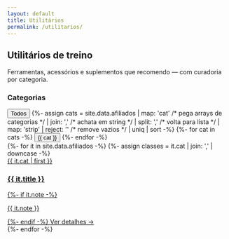 ```yaml
---
layout: default
title: Utilitários
permalink: /utilitarios/
---
```


<section class="blog-header">
  <h1>Utilitários de treino</h1>
  <p>Ferramentas, acessórios e suplementos que recomendo — com curadoria por categoria.</p>
</section>

<div class="blog-layout">
  <!-- Lateral com filtros -->
  <aside class="blog-sidebar">
    <h3>Categorias</h3>
    <nav class="blog-filtros-vertical" id="utiFiltros">
      <button data-filter="__all" class="on">Todos</button>
      {%- assign cats = site.data.afiliados
        | map: 'cat'          /* pega arrays de categorias */
        | join: ','           /* achata em string */
        | split: ','          /* volta para lista */
        | map: 'strip'
        | reject: ''          /* remove vazios */
        | uniq | sort -%}
      {%- for cat in cats -%}
        <button data-filter="{{ cat | downcase }}">{{ cat }}</button>
      {%- endfor -%}
    </nav>
  </aside>

  <!-- Lista de utilitários -->
  <section class="blog-lista">
    <div class="cards">
      {%- for it in site.data.afiliados -%}
        {%- assign classes = it.cat | join: ',' | downcase -%}
        <article class="card" data-cat="{{ classes }}">
          <a class="af-card" href="{{ it.url }}" target="_blank" rel="noopener">
            <span class="af-thumb"
              style="background-image:url('{{ it.image | default: site.default_af_thumb | default: "/assets/img/afiliados/thumb-default.jpg" | relative_url }}')"></span>
            <span class="af-info">
              <span class="meta"><span class="cat">{{ it.cat | first }}</span></span>
              <h3>{{ it.title }}</h3>
              {%- if it.note -%}<p class="exc">{{ it.note }}</p>{%- endif -%}
              <span class="ler">Ver detalhes →</span>
            </span>
          </a>
        </article>
      {%- endfor -%}
    </div>
  </section>
</div>

<!-- Filtro por categoria -->
<script>
(function(){
  const cards = Array.from(document.querySelectorAll('.card[data-cat]'));
  const btns  = Array.from(document.querySelectorAll('#utiFiltros [data-filter]'));

  function applyFilter(f){
    const filter = (f || '__all').toLowerCase();
    cards.forEach(card=>{
      const list = (card.dataset.cat || '').split(',').map(s=>s.trim());
      const hit  = list.includes(filter);
      card.style.display = (filter === '__all' || hit) ? '' : 'none';
    });
  }

  btns.forEach(btn=>{
    btn.addEventListener('click', ()=>{
      btns.forEach(b=>b.classList.remove('on'));
      btn.classList.add('on');
      applyFilter(btn.dataset.filter);
    });
  });

  // estado inicial
  applyFilter('__all');
})();
</script>
